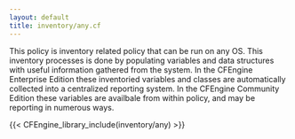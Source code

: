 ```yaml
---
layout: default
title: inventory/any.cf
---
```


This policy is inventory related policy that can be run on any OS. This
inventory processes is done by populating variables and data structures with
useful information gathered from the system. In the CFEngine Enterprise Edition
these inventoried variables and classes are automatically collected into a
centralized reporting system. In the CFEngine Community Edition these variables
are availbale from within policy, and may be reporting in numerous ways.

{{< CFEngine_library_include(inventory/any) >}}
